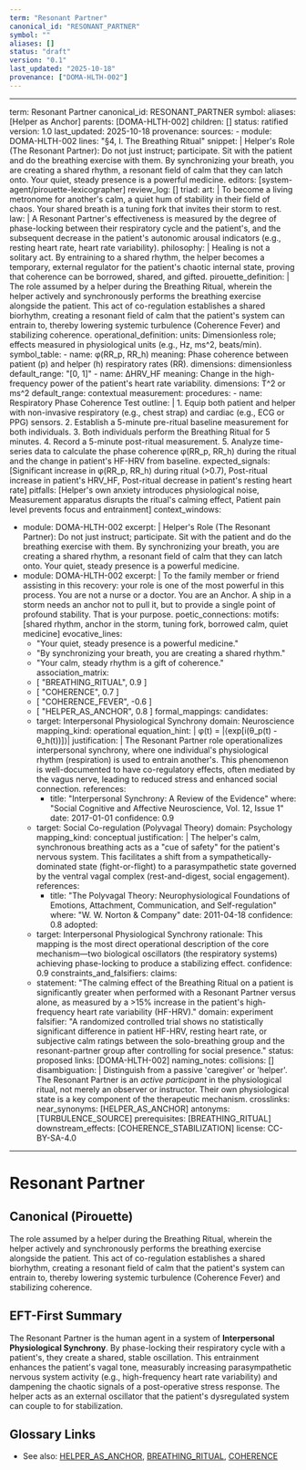 ```yaml
---
term: "Resonant Partner"
canonical_id: "RESONANT_PARTNER"
symbol: ""
aliases: []
status: "draft"
version: "0.1"
last_updated: "2025-10-18"
provenance: ["DOMA-HLTH-002"]
---
```


---
term: Resonant Partner
canonical_id: RESONANT_PARTNER
symbol: 
aliases: [Helper as Anchor]
parents: [DOMA-HLTH-002]
children: []
status: ratified
version: 1.0
last_updated: 2025-10-18
provenance:
  sources:
    - module: DOMA-HLTH-002
      lines: "§4, I. The Breathing Ritual"
      snippet: |
        Helper's Role (The Resonant Partner): Do not just instruct; participate. Sit with the patient and do the breathing exercise with them. By synchronizing your breath, you are creating a shared rhythm, a resonant field of calm that they can latch onto. Your quiet, steady presence is a powerful medicine.
  editors: [system-agent/pirouette-lexicographer]
  review_log: []
triad:
  art: |
    To become a living metronome for another's calm, a quiet hum of stability in their field of chaos. Your shared breath is a tuning fork that invites their storm to rest.
  law: |
    A Resonant Partner's effectiveness is measured by the degree of phase-locking between their respiratory cycle and the patient's, and the subsequent decrease in the patient's autonomic arousal indicators (e.g., resting heart rate, heart rate variability).
  philosophy: |
    Healing is not a solitary act. By entraining to a shared rhythm, the helper becomes a temporary, external regulator for the patient's chaotic internal state, proving that coherence can be borrowed, shared, and gifted.
pirouette_definition: |
  The role assumed by a helper during the Breathing Ritual, wherein the helper actively and synchronously performs the breathing exercise alongside the patient. This act of co-regulation establishes a shared biorhythm, creating a resonant field of calm that the patient's system can entrain to, thereby lowering systemic turbulence (Coherence Fever) and stabilizing coherence.
operational_definition:
  units: Dimensionless role; effects measured in physiological units (e.g., Hz, ms^2, beats/min).
  symbol_table:
    - name: φ(RR_p, RR_h)
      meaning: Phase coherence between patient (p) and helper (h) respiratory rates (RR).
      dimensions: dimensionless
      default_range: "[0, 1]"
    - name: ΔHRV_HF
      meaning: Change in the high-frequency power of the patient's heart rate variability.
      dimensions: T^2 or ms^2
      default_range: contextual
  measurement:
    procedures:
      - name: Respiratory Phase Coherence Test
        outline: |
          1. Equip both patient and helper with non-invasive respiratory (e.g., chest strap) and cardiac (e.g., ECG or PPG) sensors.
          2. Establish a 5-minute pre-ritual baseline measurement for both individuals.
          3. Both individuals perform the Breathing Ritual for 5 minutes.
          4. Record a 5-minute post-ritual measurement.
          5. Analyze time-series data to calculate the phase coherence φ(RR_p, RR_h) during the ritual and the change in patient's HF-HRV from baseline.
        expected_signals: [Significant increase in φ(RR_p, RR_h) during ritual (>0.7), Post-ritual increase in patient's HRV_HF, Post-ritual decrease in patient's resting heart rate]
        pitfalls: [Helper's own anxiety introduces physiological noise, Measurement apparatus disrupts the ritual's calming effect, Patient pain level prevents focus and entrainment]
context_windows:
  - module: DOMA-HLTH-002
    excerpt: |
      Helper's Role (The Resonant Partner): Do not just instruct; participate. Sit with the patient and do the breathing exercise with them. By synchronizing your breath, you are creating a shared rhythm, a resonant field of calm that they can latch onto. Your quiet, steady presence is a powerful medicine.
  - module: DOMA-HLTH-002
    excerpt: |
      To the family member or friend assisting in this recovery: your role is one of the most powerful in this process. You are not a nurse or a doctor. You are an Anchor. A ship in a storm needs an anchor not to pull it, but to provide a single point of profound stability. That is your purpose.
poetic_connections:
  motifs: [shared rhythm, anchor in the storm, tuning fork, borrowed calm, quiet medicine]
  evocative_lines:
    - "Your quiet, steady presence is a powerful medicine."
    - "By synchronizing your breath, you are creating a shared rhythm."
    - "Your calm, steady rhythm is a gift of coherence."
  association_matrix:
    - [ "BREATHING_RITUAL", 0.9 ]
    - [ "COHERENCE", 0.7 ]
    - [ "COHERENCE_FEVER", -0.6 ]
    - [ "HELPER_AS_ANCHOR", 0.8 ]
formal_mappings:
  candidates:
    - target: Interpersonal Physiological Synchrony
      domain: Neuroscience
      mapping_kind: operational
      equation_hint: |
        φ(t) = |⟨exp[i(θ_p(t) - θ_h(t))]⟩|
      justification: |
        The Resonant Partner role operationalizes interpersonal synchrony, where one individual's physiological rhythm (respiration) is used to entrain another's. This phenomenon is well-documented to have co-regulatory effects, often mediated by the vagus nerve, leading to reduced stress and enhanced social connection.
      references:
        - title: "Interpersonal Synchrony: A Review of the Evidence"
          where: "Social Cognitive and Affective Neuroscience, Vol. 12, Issue 1"
          date: 2017-01-01
      confidence: 0.9
    - target: Social Co-regulation (Polyvagal Theory)
      domain: Psychology
      mapping_kind: conceptual
      justification: |
        The helper's calm, synchronous breathing acts as a "cue of safety" for the patient's nervous system. This facilitates a shift from a sympathetically-dominated state (fight-or-flight) to a parasympathetic state governed by the ventral vagal complex (rest-and-digest, social engagement).
      references:
        - title: "The Polyvagal Theory: Neurophysiological Foundations of Emotions, Attachment, Communication, and Self-regulation"
          where: "W. W. Norton & Company"
          date: 2011-04-18
      confidence: 0.8
  adopted:
    - target: Interpersonal Physiological Synchrony
      rationale: This mapping is the most direct operational description of the core mechanism—two biological oscillators (the respiratory systems) achieving phase-locking to produce a stabilizing effect.
      confidence: 0.9
constraints_and_falsifiers:
  claims:
    - statement: "The calming effect of the Breathing Ritual on a patient is significantly greater when performed with a Resonant Partner versus alone, as measured by a >15% increase in the patient's high-frequency heart rate variability (HF-HRV)."
      domain: experiment
      falsifier: "A randomized controlled trial shows no statistically significant difference in patient HF-HRV, resting heart rate, or subjective calm ratings between the solo-breathing group and the resonant-partner group after controlling for social presence."
      status: proposed
      links: [DOMA-HLTH-002]
naming_notes:
  collisions: []
  disambiguation: |
    Distinguish from a passive 'caregiver' or 'helper'. The Resonant Partner is an *active participant* in the physiological ritual, not merely an observer or instructor. Their own physiological state is a key component of the therapeutic mechanism.
crosslinks:
  near_synonyms: [HELPER_AS_ANCHOR]
  antonyms: [TURBULENCE_SOURCE]
  prerequisites: [BREATHING_RITUAL]
  downstream_effects: [COHERENCE_STABILIZATION]
license: CC-BY-SA-4.0
---

# Resonant Partner

## Canonical (Pirouette)
The role assumed by a helper during the Breathing Ritual, wherein the helper actively and synchronously performs the breathing exercise alongside the patient. This act of co-regulation establishes a shared biorhythm, creating a resonant field of calm that the patient's system can entrain to, thereby lowering systemic turbulence (Coherence Fever) and stabilizing coherence.

## EFT-First Summary
The Resonant Partner is the human agent in a system of **Interpersonal Physiological Synchrony**. By phase-locking their respiratory cycle with a patient's, they create a shared, stable oscillation. This entrainment enhances the patient's vagal tone, measurably increasing parasympathetic nervous system activity (e.g., high-frequency heart rate variability) and dampening the chaotic signals of a post-operative stress response. The helper acts as an external oscillator that the patient's dysregulated system can couple to for stabilization.

## Glossary Links
- See also: [HELPER_AS_ANCHOR](./helper-as-anchor.md), [BREATHING_RITUAL](./breathing-ritual.md), [COHERENCE](./coherence.md)